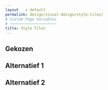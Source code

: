 ```yaml
---
layout   : default
permalink: design/visual-design/style-tiles/
# Custom Page Variables
# ─────────────────────
title: Style Tiles
---
```


Gekozen
-------

Alternatief 1
-------------

Alternatief 2
-------------